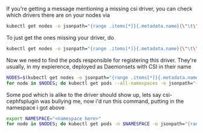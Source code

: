 If you're getting a message mentioning a missing csi driver, you can check which drivers there are on your nodes via 

```bash
kubectl get nodes -o jsonpath="{range .items[*]}{.metadata.name}{\"\t\"}{@.metadata.annotations.csi\.volume\.kubernetes\.io/nodeid}{\"\n\"}{end}"
```
To just get the ones missing your driver, do

```bash
kubectl get nodes -o jsonpath="{range .items[*]}{.metadata.name}{\"\t\"}{@.metadata.annotations.csi\.volume\.kubernetes\.io/nodeid}{\"\n\"}{end}" | grep -v <driver name> | awk '{print $1}'
```

Now we need to find the pods responsible for registering this driver. They're usually, in my expierence, deployed as Daemonsets with CSI in their name
```bash
NODES=$(kubectl get nodes -o jsonpath="{range .items[*]}{.metadata.name}{\"\t\"}{@.metadata.annotations.csi\.volume\.kubernetes\.io/nodeid}{\"\n\"}{end}"| awk '{print $1}')
for node in $NODES; do kubectl get pods --all-namespaces -o jsonpath="{range .items[*]}{.metadata.namespace}{\"\t\"}{.metadata.name}{\"\n\"}{end}" --field-selector spec.nodeName=$node | grep csi; done
```
Some pod which is alike to the driver should show up, lets say csi-cephfsplugin was bullying me, now i'd run this command, putting in the namespace i got above
```bash
export NAMESPACE="<namespace here>"
for node in $NODES; do kubectl get pods -n $NAMESPACE -o jsonpath="{range .items[*]}{.metadata.name}{\"\n\"}{end}" --field-selector spec.nodeName=$node | grep csi-cephfsplugin | xargs kubectl delete -n $NAMESPACE ; done
```